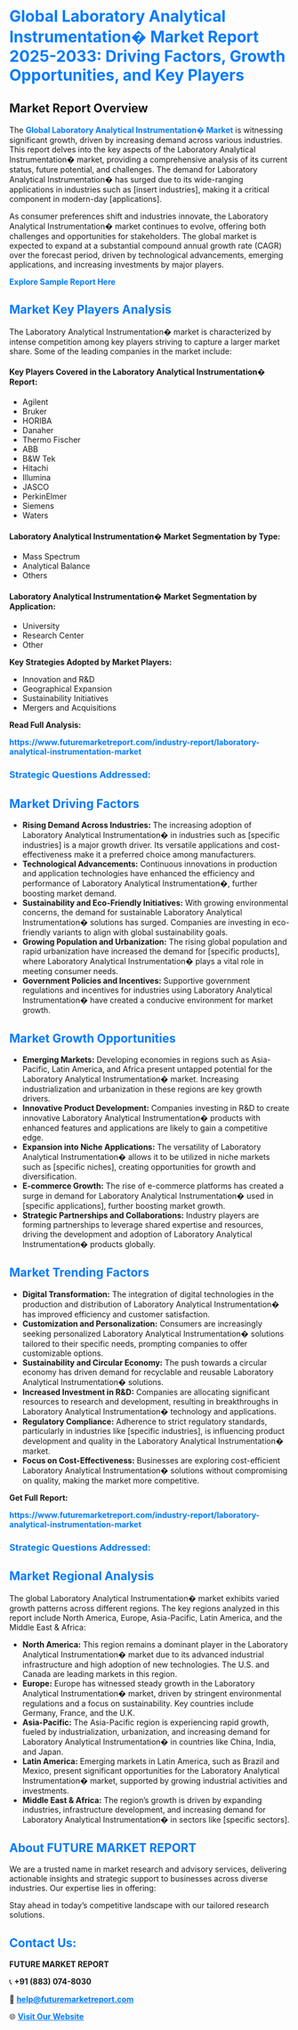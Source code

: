 <h1 style="color: #007BFF;">Global Laboratory Analytical Instrumentation� Market Report 2025-2033: Driving Factors, Growth Opportunities, and Key Players</h1>

<section id="overview">
<h2>Market Report Overview</h2>
<p>The <a href="https://www.futuremarketreport.com/industry-report/laboratory-analytical-instrumentation-market" style="color: #007BFF; text-decoration: none;"><strong>Global Laboratory Analytical Instrumentation� Market</strong></a> is witnessing significant growth, driven by increasing demand across various industries. This report delves into the key aspects of the Laboratory Analytical Instrumentation� market, providing a comprehensive analysis of its current status, future potential, and challenges. The demand for Laboratory Analytical Instrumentation� has surged due to its wide-ranging applications in industries such as [insert industries], making it a critical component in modern-day [applications].</p>
<p>As consumer preferences shift and industries innovate, the Laboratory Analytical Instrumentation� market continues to evolve, offering both challenges and opportunities for stakeholders. The global market is expected to expand at a substantial compound annual growth rate (CAGR) over the forecast period, driven by technological advancements, emerging applications, and increasing investments by major players.</p>
</section>

<section id="overview">
<p><a href="https://www.futuremarketreport.com/request-sample/reportId=102912" style="color: #007BFF; text-decoration: none;"><strong>Explore Sample Report Here</strong></a></p>
</section>

<section id="key-players">
<h2 style="color: #007BFF;">Market Key Players Analysis</h2>
<p>The Laboratory Analytical Instrumentation� market is characterized by intense competition among key players striving to capture a larger market share. Some of the leading companies in the market include:</p>
<h4>Key Players Covered in the Laboratory Analytical Instrumentation� Report:</h4>
<ul><li>Agilent</li><li>Bruker</li><li>HORIBA</li><li>Danaher</li><li>Thermo Fischer</li><li>ABB</li><li>B&amp;W Tek</li><li>Hitachi</li><li>Illumina</li><li>JASCO</li><li>PerkinElmer</li><li>Siemens</li><li>Waters</li></ul>
<h4>Laboratory Analytical Instrumentation� Market Segmentation by Type:</h4>
<ul><li>Mass Spectrum</li><li>Analytical Balance</li><li>Others</li></ul>

<h4>Laboratory Analytical Instrumentation� Market Segmentation by Application:</h4>
<ul><li>University</li><li>Research Center</li><li>Other</li></ul>
<p><strong>Key Strategies Adopted by Market Players:</strong></p>
<ul>
<li>Innovation and R&D</li>
<li>Geographical Expansion</li>
<li>Sustainability Initiatives</li>
<li>Mergers and Acquisitions</li>
</ul>
</section>

<section>
<p><strong>Read Full Analysis: </strong></p><a href="https://www.futuremarketreport.com/industry-report/laboratory-analytical-instrumentation-market" style="color: #007BFF; text-decoration: none;"><strong>https://www.futuremarketreport.com/industry-report/laboratory-analytical-instrumentation-market</strong></a>
<h3 style="color: #007BFF;">Strategic Questions Addressed:</h3>
</section>

<section id="driving-factors">
<h2 style="color: #007BFF;">Market Driving Factors</h2>
<ul>
<li><strong>Rising Demand Across Industries:</strong> The increasing adoption of Laboratory Analytical Instrumentation� in industries such as [specific industries] is a major growth driver. Its versatile applications and cost-effectiveness make it a preferred choice among manufacturers.</li>
<li><strong>Technological Advancements:</strong> Continuous innovations in production and application technologies have enhanced the efficiency and performance of Laboratory Analytical Instrumentation�, further boosting market demand.</li>
<li><strong>Sustainability and Eco-Friendly Initiatives:</strong> With growing environmental concerns, the demand for sustainable Laboratory Analytical Instrumentation� solutions has surged. Companies are investing in eco-friendly variants to align with global sustainability goals.</li>
<li><strong>Growing Population and Urbanization:</strong> The rising global population and rapid urbanization have increased the demand for [specific products], where Laboratory Analytical Instrumentation� plays a vital role in meeting consumer needs.</li>
<li><strong>Government Policies and Incentives:</strong> Supportive government regulations and incentives for industries using Laboratory Analytical Instrumentation� have created a conducive environment for market growth.</li>
</ul>
</section>

<section id="growth-opportunities">
<h2 style="color: #007BFF;">Market Growth Opportunities</h2>
<ul>
<li><strong>Emerging Markets:</strong> Developing economies in regions such as Asia-Pacific, Latin America, and Africa present untapped potential for the Laboratory Analytical Instrumentation� market. Increasing industrialization and urbanization in these regions are key growth drivers.</li>
<li><strong>Innovative Product Development:</strong> Companies investing in R&D to create innovative Laboratory Analytical Instrumentation� products with enhanced features and applications are likely to gain a competitive edge.</li>
<li><strong>Expansion into Niche Applications:</strong> The versatility of Laboratory Analytical Instrumentation� allows it to be utilized in niche markets such as [specific niches], creating opportunities for growth and diversification.</li>
<li><strong>E-commerce Growth:</strong> The rise of e-commerce platforms has created a surge in demand for Laboratory Analytical Instrumentation� used in [specific applications], further boosting market growth.</li>
<li><strong>Strategic Partnerships and Collaborations:</strong> Industry players are forming partnerships to leverage shared expertise and resources, driving the development and adoption of Laboratory Analytical Instrumentation� products globally.</li>
</ul>
</section>

<section id="trending-factors">
<h2 style="color: #007BFF;">Market Trending Factors</h2>
<ul>
<li><strong>Digital Transformation:</strong> The integration of digital technologies in the production and distribution of Laboratory Analytical Instrumentation� has improved efficiency and customer satisfaction.</li>
<li><strong>Customization and Personalization:</strong> Consumers are increasingly seeking personalized Laboratory Analytical Instrumentation� solutions tailored to their specific needs, prompting companies to offer customizable options.</li>
<li><strong>Sustainability and Circular Economy:</strong> The push towards a circular economy has driven demand for recyclable and reusable Laboratory Analytical Instrumentation� solutions.</li>
<li><strong>Increased Investment in R&D:</strong> Companies are allocating significant resources to research and development, resulting in breakthroughs in Laboratory Analytical Instrumentation� technology and applications.</li>
<li><strong>Regulatory Compliance:</strong> Adherence to strict regulatory standards, particularly in industries like [specific industries], is influencing product development and quality in the Laboratory Analytical Instrumentation� market.</li>
<li><strong>Focus on Cost-Effectiveness:</strong> Businesses are exploring cost-efficient Laboratory Analytical Instrumentation� solutions without compromising on quality, making the market more competitive.</li>
</ul>
</section>

<section>
<p><strong>Get Full Report: </strong></p><a href="https://www.futuremarketreport.com/industry-report/laboratory-analytical-instrumentation-market" style="color: #007BFF; text-decoration: none;"><strong>https://www.futuremarketreport.com/industry-report/laboratory-analytical-instrumentation-market</strong></a>
<h3 style="color: #007BFF;">Strategic Questions Addressed:</h3>
</section>


<section id="regional-analysis">
<h2 style="color: #007BFF;">Market Regional Analysis</h2>
<p>The global Laboratory Analytical Instrumentation� market exhibits varied growth patterns across different regions. The key regions analyzed in this report include North America, Europe, Asia-Pacific, Latin America, and the Middle East & Africa:</p>
<ul>
<li><strong>North America:</strong> This region remains a dominant player in the Laboratory Analytical Instrumentation� market due to its advanced industrial infrastructure and high adoption of new technologies. The U.S. and Canada are leading markets in this region.</li>
<li><strong>Europe:</strong> Europe has witnessed steady growth in the Laboratory Analytical Instrumentation� market, driven by stringent environmental regulations and a focus on sustainability. Key countries include Germany, France, and the U.K.</li>
<li><strong>Asia-Pacific:</strong> The Asia-Pacific region is experiencing rapid growth, fueled by industrialization, urbanization, and increasing demand for Laboratory Analytical Instrumentation� in countries like China, India, and Japan.</li>
<li><strong>Latin America:</strong> Emerging markets in Latin America, such as Brazil and Mexico, present significant opportunities for the Laboratory Analytical Instrumentation� market, supported by growing industrial activities and investments.</li>
<li><strong>Middle East & Africa:</strong> The region’s growth is driven by expanding industries, infrastructure development, and increasing demand for Laboratory Analytical Instrumentation� in sectors like [specific sectors].</li>
</ul>
</section>

<footer>
<h2 style="color: #007BFF;">About FUTURE MARKET REPORT</h2>
<p>We are a trusted name in market research and advisory services, delivering actionable insights and strategic support to businesses across diverse industries. Our expertise lies in offering:</p>

<p>Stay ahead in today’s competitive landscape with our tailored research solutions.</p>

<h2 style="color: #007BFF;">Contact Us:</h2>
<p><strong>FUTURE MARKET REPORT</strong></p>
<p>📞 <strong>+91 (883) 074-8030</strong></p>
<p>📧 <strong><a href="mailto:help@futuremarketreport.com" style="color: #007BFF;">help@futuremarketreport.com</a></strong></p>
<p>🌐 <strong><a href="https://www.futuremarketreport.com/" style="color: #007BFF;">Visit Our Website</a></strong></p>
</footer>